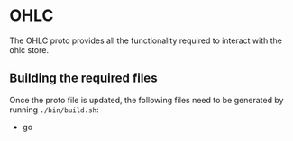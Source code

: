 # OHLC

The OHLC proto provides all the functionality required to interact with the ohlc store.

## Building the required files

Once the proto file is updated, the following files need to be generated by running `./bin/build.sh`:

* go
